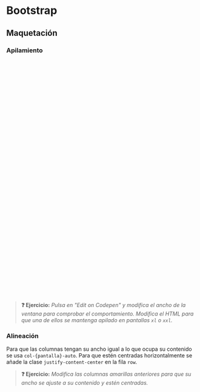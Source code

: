# Bootstrap
## Maquetación

### Apilamiento

<div class="codepen" data-height="350" data-theme-id="light" data-default-tab="html,result" data-editable="true" style="opacity:0" data-prefill='{"stylesheets":["https://cdn.jsdelivr.net/npm/bootstrap@5.3.0-alpha1/dist/css/bootstrap.min.css"]}'>
  <pre data-lang="html">&lt;body>
&lt;main class="container text-center">
  &lt;article class="row">
    &lt;section class="col-sm alert alert-primary">
      Estas columnas se apilan solo cuando el ancho es pequeño: &lt;strong>menor que 576px&lt;/strong>.
    &lt;/section>
    &lt;section class="col-sm alert alert-primary">
      Usan la clase &lt;code>col-sm&lt;/code>.
    &lt;/section>
    &lt;section class="col-sm alert alert-primary">
      El ancho se reparte equitativamente cuando no están apiladas.
    &lt;/section>
  &lt;/article>
  &lt;article class="row">
    &lt;section class="col-md alert alert-warning">
      Estas columnas se apilan solo cuando el ancho es mediano: &lt;strong>menor que 768px&lt;/strong>.
    &lt;/section>
    &lt;section class="col-md alert alert-warning">
      Usan la clase &lt;code>col-md&lt;/code>.
    &lt;/section>
    &lt;section class="col-md alert alert-warning">
      El ancho se reparte equitativamente cuando no están apiladas.
    &lt;/section>
  &lt;/article>
  &lt;article class="row">
    &lt;section class="col-lg alert alert-success">
      Estas columnas se apilan solo cuando el ancho es grande: &lt;strong>menor que 992px&lt;/strong>.
    &lt;/section>
    &lt;section class="col-lg alert alert-success">
      Usan la clase &lt;code>col-lg&lt;/code>.
    &lt;/section>
    &lt;section class="col-lg alert alert-success">
      El ancho se reparte equitativamente cuando no están apiladas.
    &lt;/section>
  &lt;/article>
&lt;/main>
&lt;/body></pre>
  <pre data-lang="css">section { font-size: 75%; border-radius: 0 !important; margin-bottom: 0 !important; }</pre></div>

> **❓ Ejercicio:** _Pulsa en "Edit on Codepen" y modifica el ancho de la ventana para comprobar el comportamiento. Modifica el HTML para que una de ellos se mantenga apilado en pantallas `xl` o `xxl`._

### Alineación

Para que las columnas tengan su ancho igual a lo que ocupa su contenido se usa `col-{pantalla}-auto`. Para que estén centradas horizontalmente se añade la clase `justify-content-center` en la fila `row`.

> **❓ Ejercicio:** _Modifica las columnas amarillas anteriores para que su ancho se ajuste a su contenido y estén centradas._